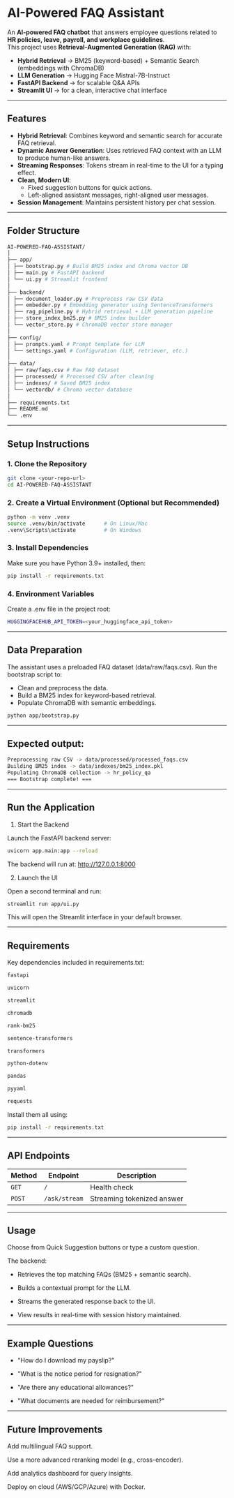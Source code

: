 # **AI-Powered FAQ Assistant**

An **AI-powered FAQ chatbot** that answers employee questions related to **HR policies, leave, payroll, and workplace guidelines**.  
This project uses **Retrieval-Augmented Generation (RAG)** with:
- **Hybrid Retrieval** → BM25 (keyword-based) + Semantic Search (embeddings with ChromaDB)
- **LLM Generation** → Hugging Face Mistral-7B-Instruct
- **FastAPI Backend** → for scalable Q&A APIs
- **Streamlit UI** → for a clean, interactive chat interface

---

## **Features**
- **Hybrid Retrieval**: Combines keyword and semantic search for accurate FAQ retrieval.
- **Dynamic Answer Generation**: Uses retrieved FAQ context with an LLM to produce human-like answers.
- **Streaming Responses**: Tokens stream in real-time to the UI for a typing effect.
- **Clean, Modern UI**:
  - Fixed suggestion buttons for quick actions.
  - Left-aligned assistant messages, right-aligned user messages.
- **Session Management**: Maintains persistent history per chat session.

---

## **Folder Structure**
```bash
AI-POWERED-FAQ-ASSISTANT/
│
├── app/
│ ├── bootstrap.py # Build BM25 index and Chroma vector DB
│ ├── main.py # FastAPI backend
│ └── ui.py # Streamlit frontend
│
├── backend/
│ ├── document_loader.py # Preprocess raw CSV data
│ ├── embedder.py # Embedding generator using SentenceTransformers
│ ├── rag_pipeline.py # Hybrid retrieval + LLM generation pipeline
│ ├── store_index_bm25.py # BM25 index builder
│ └── vector_store.py # ChromaDB vector store manager
│
├── config/
│ ├── prompts.yaml # Prompt template for LLM
│ └── settings.yaml # Configuration (LLM, retriever, etc.)
│
├── data/
│ ├── raw/faqs.csv # Raw FAQ dataset
│ ├── processed/ # Processed CSV after cleaning
│ ├── indexes/ # Saved BM25 index
│ └── vectordb/ # Chroma vector database
│
├── requirements.txt
├── README.md
└── .env
```


---

## **Setup Instructions**

### **1. Clone the Repository**
```bash
git clone <your-repo-url>
cd AI-POWERED-FAQ-ASSISTANT
```

### **2. Create a Virtual Environment (Optional but Recommended)**
```bash
python -m venv .venv
source .venv/bin/activate      # On Linux/Mac
.venv\Scripts\activate         # On Windows
```

### **3. Install Dependencies**
Make sure you have Python 3.9+ installed, then:
```bash
pip install -r requirements.txt
```

### **4. Environment Variables**

Create a .env file in the project root:

```bash
HUGGINGFACEHUB_API_TOKEN=<your_huggingface_api_token>
```

---

## **Data Preparation**

The assistant uses a preloaded FAQ dataset (data/raw/faqs.csv).
Run the bootstrap script to:

* Clean and preprocess the data.
* Build a BM25 index for keyword-based retrieval.
* Populate ChromaDB with semantic embeddings.

```bash
python app/bootstrap.py
```

---

## **Expected output:**
```bash
Preprocessing raw CSV -> data/processed/processed_faqs.csv
Building BM25 index -> data/indexes/bm25_index.pkl
Populating ChromaDB collection -> hr_policy_qa
=== Bootstrap complete! ===
```

---

## **Run the Application**
1. Start the Backend

Launch the FastAPI backend server:
```bash
uvicorn app.main:app --reload
```
The backend will run at: http://127.0.0.1:8000

2. Launch the UI

Open a second terminal and run:
```bash
streamlit run app/ui.py
```
This will open the Streamlit interface in your default browser.

---

## **Requirements**

Key dependencies included in requirements.txt:
```bash
fastapi

uvicorn

streamlit

chromadb

rank-bm25

sentence-transformers

transformers

python-dotenv

pandas

pyyaml

requests
```
Install them all using:
```bash
pip install -r requirements.txt
```

---

## **API Endpoints**

| Method | Endpoint      | Description                |
| ------ | ------------- | -------------------------- |
| `GET`  | `/`           | Health check               |
| `POST` | `/ask/stream` | Streaming tokenized answer |


---

## **Usage**

Choose from Quick Suggestion buttons or type a custom question.

The backend:

* Retrieves the top matching FAQs (BM25 + semantic search).

* Builds a contextual prompt for the LLM.

* Streams the generated response back to the UI.

* View results in real-time with session history maintained.

---

## **Example Questions**

* "How do I download my payslip?"

* "What is the notice period for resignation?"

* "Are there any educational allowances?"

* "What documents are needed for reimbursement?"

---




## **Future Improvements**

Add multilingual FAQ support.

Use a more advanced reranking model (e.g., cross-encoder).

Add analytics dashboard for query insights.

Deploy on cloud (AWS/GCP/Azure) with Docker.




